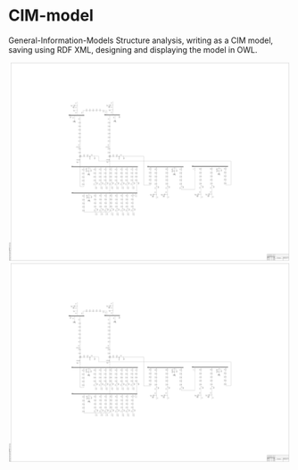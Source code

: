 # CIM-model
General-Information-Models
Structure analysis, writing as a CIM model, saving using RDF XML, designing and displaying the model in OWL.

![Alt text](./Substation_Viezdnoe.svg)
<img src="./Substation_Viezdnoe.svg">
